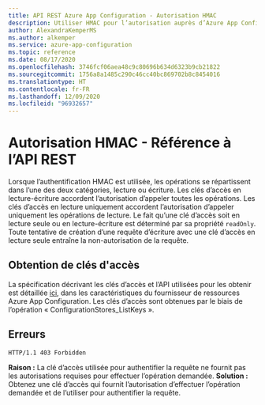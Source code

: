 ```yaml
---
title: API REST Azure App Configuration - Autorisation HMAC
description: Utiliser HMAC pour l’autorisation auprès d’Azure App Configuration à l’aide de l’API REST
author: AlexandraKemperMS
ms.author: alkemper
ms.service: azure-app-configuration
ms.topic: reference
ms.date: 08/17/2020
ms.openlocfilehash: 3746fcf06aea48c9c80696b634d6323b9cb21822
ms.sourcegitcommit: 1756a8a1485c290c46cc40bc869702b8c8454016
ms.translationtype: HT
ms.contentlocale: fr-FR
ms.lasthandoff: 12/09/2020
ms.locfileid: "96932657"
---
```

# <a name="hmac-authorization---rest-api-reference"></a>Autorisation HMAC - Référence à l’API REST

Lorsque l’authentification HMAC est utilisée, les opérations se répartissent dans l’une des deux catégories, lecture ou écriture. Les clés d’accès en lecture-écriture accordent l’autorisation d’appeler toutes les opérations. Les clés d’accès en lecture uniquement accordent l’autorisation d’appeler uniquement les opérations de lecture. Le fait qu’une clé d’accès soit en lecture seule ou en lecture-écriture est déterminé par sa propriété `readOnly`. Toute tentative de création d’une requête d’écriture avec une clé d’accès en lecture seule entraîne la non-autorisation de la requête.

## <a name="obtaining-access-keys"></a>Obtention de clés d'accès

La spécification décrivant les clés d’accès et l’API utilisées pour les obtenir est détaillée [ici](https://github.com/Azure/azure-rest-api-specs/blob/master/specification/appconfiguration/resource-manager/Microsoft.AppConfiguration/stable/2019-10-01/appconfiguration.json), dans les caractéristiques du fournisseur de ressources Azure App Configuration. Les clés d’accès sont obtenues par le biais de l’opération « ConfigurationStores_ListKeys ».

## <a name="errors"></a>Erreurs

```http
HTTP/1.1 403 Forbidden
```

**Raison :** La clé d’accès utilisée pour authentifier la requête ne fournit pas les autorisations requises pour effectuer l’opération demandée.
**Solution :** Obtenez une clé d’accès qui fournit l’autorisation d’effectuer l’opération demandée et de l’utiliser pour authentifier la requête.
